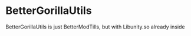 # BetterGorillaUtils
BetterGorillaUtils is just BetterModTills, but with Libunity.so already inside
